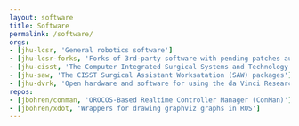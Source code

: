 ```yaml
---
layout: software
title: Software
permalink: /software/
orgs:
- [jhu-lcsr, 'General robotics software']
- [jhu-lcsr-forks, 'Forks of 3rd-party software with pending patches authored by LCSR']
- [jhu-cisst, 'The Computer Integrated Surgical Systems and Technology (CISST) software libraries']
- [jhu-saw, 'The CISST Surgical Assistant Worksatation (SAW) packages']
- [jhu-dvrk, 'Open hardware and software for using the da Vinci Research Kit']
repos:
- [jbohren/conman, 'OROCOS-Based Realtime Controller Manager (ConMan)']
- [jbohren/xdot, 'Wrappers for drawing graphviz graphs in ROS']
---
```



